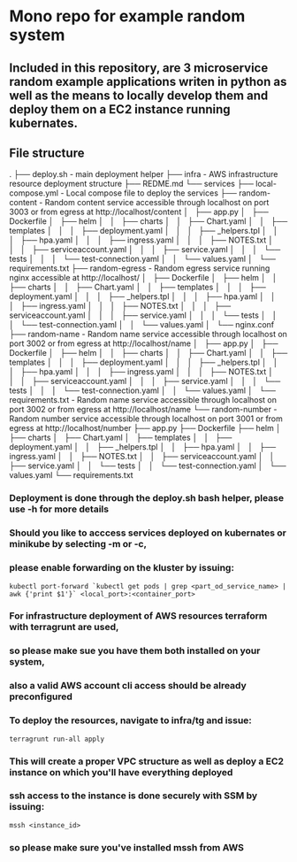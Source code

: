 # Mono repo for example random system

## Included in this repository, are 3 microservice random example applications writen in python as well as the means to locally develop them and deploy them on a EC2 instance running kubernates.

## File structure
.
├── deploy.sh                                 - main deployment helper
├── infra                                     - AWS infrastructure resource deployment structure
├── REDME.md
└── services
    ├── local-compose.yml                     - Local compose file to deploy the services
    ├── random-content                        - Random content service accessible through localhost on port 3003 or from egress at http://localhost/content 
    │   ├── app.py
    │   ├── Dockerfile
    │   ├── helm
    │   │   ├── charts
    │   │   ├── Chart.yaml
    │   │   ├── templates
    │   │   │   ├── deployment.yaml
    │   │   │   ├── _helpers.tpl
    │   │   │   ├── hpa.yaml
    │   │   │   ├── ingress.yaml
    │   │   │   ├── NOTES.txt
    │   │   │   ├── serviceaccount.yaml
    │   │   │   ├── service.yaml
    │   │   │   └── tests
    │   │   │       └── test-connection.yaml
    │   │   └── values.yaml
    │   └── requirements.txt
    ├── random-egress                         - Random egress service running nginx accessible at http://localhost/
    │   ├── Dockerfile
    │   ├── helm
    │   │   ├── charts
    │   │   ├── Chart.yaml
    │   │   ├── templates
    │   │   │   ├── deployment.yaml
    │   │   │   ├── _helpers.tpl
    │   │   │   ├── hpa.yaml
    │   │   │   ├── ingress.yaml
    │   │   │   ├── NOTES.txt
    │   │   │   ├── serviceaccount.yaml
    │   │   │   ├── service.yaml
    │   │   │   └── tests
    │   │   │       └── test-connection.yaml
    │   │   └── values.yaml
    │   └── nginx.conf
    ├── random-name                           - Random name service accessible through localhost on port 3002 or from egress at http://localhost/name
    │   ├── app.py
    │   ├── Dockerfile
    │   ├── helm
    │   │   ├── charts
    │   │   ├── Chart.yaml
    │   │   ├── templates
    │   │   │   ├── deployment.yaml
    │   │   │   ├── _helpers.tpl
    │   │   │   ├── hpa.yaml
    │   │   │   ├── ingress.yaml
    │   │   │   ├── NOTES.txt
    │   │   │   ├── serviceaccount.yaml
    │   │   │   ├── service.yaml
    │   │   │   └── tests
    │   │   │       └── test-connection.yaml
    │   │   └── values.yaml
    │   └── requirements.txt                           - Random name service accessible through localhost on port 3002 or from egress at http://localhost/name
    └── random-number                                  - Random number service accessible through localhost on port 3001 or from egress at http://localhost/number
        ├── app.py
        ├── Dockerfile
        ├── helm
        │   ├── charts
        │   ├── Chart.yaml
        │   ├── templates
        │   │   ├── deployment.yaml
        │   │   ├── _helpers.tpl
        │   │   ├── hpa.yaml
        │   │   ├── ingress.yaml
        │   │   ├── NOTES.txt
        │   │   ├── serviceaccount.yaml
        │   │   ├── service.yaml
        │   │   └── tests
        │   │       └── test-connection.yaml
        │   └── values.yaml
        └── requirements.txt

### Deployment is done through the deploy.sh bash helper, please use -h for more details

### Should you like to acccess services deployed on kubernates or minikube by selecting -m or -c,
### please enable forwarding on the kluster by issuing:
```kubectl port-forward `kubectl get pods | grep <part_od_service_name> | awk {'print $1'}` <local_port>:<container_port>```

### For infrastructure deployment of AWS resources terraform with terragrunt are used, 
### so please make sue you have them both installed on your system, 
### also a valid AWS account cli access should be already preconfigured
### To deploy the resources, navigate to infra/tg and issue:
```terragrunt run-all apply```
### This will create a proper VPC structure as well as deploy a EC2 instance on which you'll have everything deployed
### ssh access to the instance is done securely with SSM by issuing:
```mssh <instance_id>```
### so please make sure you've installed mssh from AWS

